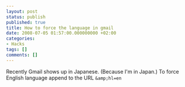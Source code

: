 ```yaml
---
layout: post
status: publish
published: true
title: How to force the language in gmail
date: 2008-07-05 01:57:00.000000000 +02:00
categories:
- Hacks
tags: []
comments: []
---
```

Recently Gmail shows up in Japanese. (Because I'm in Japan.) To force English language append to the URL `&amp;hl=en`
